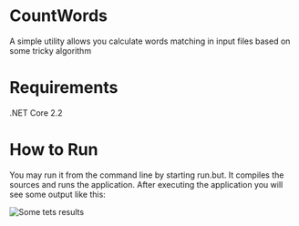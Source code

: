 # CountWords
A simple utility allows you calculate words matching in input files based on some tricky algorithm

# Requirements
.NET Core 2.2

# How to Run
You may run it from the command line by starting run.but. It compiles the sources and runs the application. After executing the application you will see some output like this:


![Some tets results](https://image.prntscr.com/image/MXhKviixQZKvg-qWNNlKPQ.png)
 
